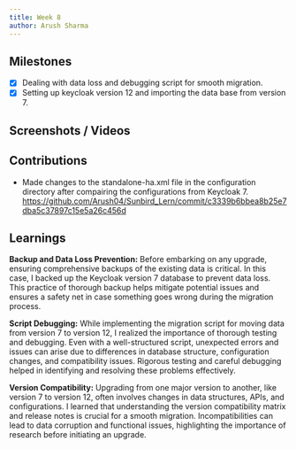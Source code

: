 ```yaml
---
title: Week 8
author: Arush Sharma
---
```


## Milestones
- [x] Dealing with data loss and debugging script for smooth migration.
- [x] Setting up keycloak version 12 and importing the data base from version 7.

## Screenshots / Videos 

## Contributions
- Made changes to the standalone-ha.xml file in the configuration directory after compairing the configurations from Keycloak 7.
  https://github.com/Arush04/Sunbird_Lern/commit/c3339b6bbea8b25e7dba5c37897c15e5a26c456d
## Learnings
**Backup and Data Loss Prevention:**
Before embarking on any upgrade, ensuring comprehensive backups of the existing data is critical. In this case, I backed up the Keycloak version 7 database to prevent data loss. This practice of thorough backup helps mitigate potential issues and ensures a safety net in case something goes wrong during the migration process.

**Script Debugging:**
While implementing the migration script for moving data from version 7 to version 12, I realized the importance of thorough testing and debugging. Even with a well-structured script, unexpected errors and issues can arise due to differences in database structure, configuration changes, and compatibility issues. Rigorous testing and careful debugging helped in identifying and resolving these problems effectively.

**Version Compatibility:**
Upgrading from one major version to another, like version 7 to version 12, often involves changes in data structures, APIs, and configurations. I learned that understanding the version compatibility matrix and release notes is crucial for a smooth migration. Incompatibilities can lead to data corruption and functional issues, highlighting the importance of research before initiating an upgrade.
